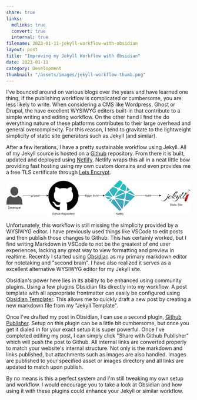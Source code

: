 ```yaml
---
share: true
links:
  mdlinks: true
  convert: true
  internal: true
filename: 2023-01-11-jekyll-workflow-with-obsidian
layout: post
title: "Improving my Jekyll Workflow with Obsidian"
date: 2023-01-11
category: Development
thumbnail: "/assets/images/jekyll-workflow-thumb.png"
---
```


I've bounced around on various blogs over the years and have learned one thing, if the publishing workflow is complicated or cumbersome, you are less likely to write.  When considering a CMS like Wordpress, Ghost or Drupal, the have excellent WYSIWYG editors built-in that contribute to a simple writing and editing workflow. On the other hand I find the do everything nature of these platforms contributes to their large overhead and general overcomplexity. For this reason, I tend to gravitate to the lightweight simplicity of static site generators such as Jekyll (and similar).  

After a few iterations, I have a pretty sustainable workflow using Jekyll. All of my Jekyll source is hosted on a [Github](https://github.com/acavella/cavella.com) repository. From there it is built, updated and deployed using [Netlify](https://netlify.com). Netlify wraps this all in a neat little bow providing fast hosting using my own custom domains and even provides me a free TLS certificate through [Lets Encrypt](https://letsencrypt.org). 

![jekyll-workflow.drawio.png](/assets/images/jekyll-workflow.drawio.png)

Unfortunately, this workflow is still missing the simplicity provided by a WYSIWYG editor. I have previously used things like VSCode to edit posts and then publish those changes to Github.  This has certainly worked, but I find writing Markdown in VSCode to not be the greatest of end user experiences, lacking any great way to view formatting and preview in realtime. Recently I started using [Obsidian](https://obsidian.md/) as my primary markdown editor for notetaking and "second brain".  I have also realized it serves as a excellent alternative WYSIWYG editor for my Jekyll site. 

Obsidian's power here lies in its ability to be enhanced using community plugins. Using a few plugins Obsidian fits directly into my workflow.  A post template with all appropriate frontmatter can easily be configured using [Obsidian Templater](https://github.com/SilentVoid13/Templater). This allows me to quickly draft a new post by creating a new markdown file from my "Jekyll Template".

Once I've drafted my post in Obsidian, I can use a second plugin, [Github Publisher](https://github.com/ObsidianPublisher/obsidian-github-publisher). Setup on this plugin can be a little bit cumbersome, but once you get it dialed in for your exact setup it is super powerful. Once I've completed editing my post, I can simply click "Share with Github Publisher" which will push the post to Github.  All internal links are converted properly to match your website's internal structure. Not only is the markdown and links published, but attachments such as images are also handled.  Images are published to your specified asset or images directory and all links are updated to match upon publish.  

By no means is this a perfect system and I'm still tweaking my own setup and workflow. I would  encourage you to take a look at Obsidian and how using it with these plugins could enhance your Jekyll or similar workflow.  